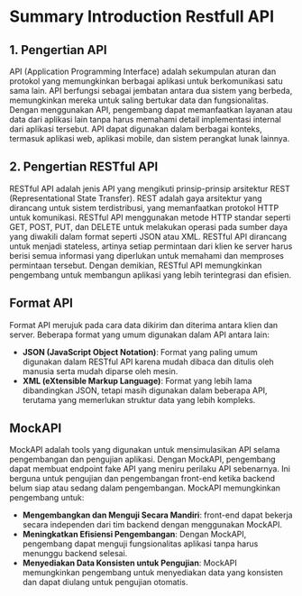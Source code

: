 # Summary Introduction Restfull API

## 1. Pengertian API

API (Application Programming Interface) adalah sekumpulan aturan dan protokol yang memungkinkan berbagai aplikasi untuk berkomunikasi satu sama lain. API berfungsi sebagai jembatan antara dua sistem yang berbeda, memungkinkan mereka untuk saling bertukar data dan fungsionalitas. Dengan menggunakan API, pengembang dapat memanfaatkan layanan atau data dari aplikasi lain tanpa harus memahami detail implementasi internal dari aplikasi tersebut. API dapat digunakan dalam berbagai konteks, termasuk aplikasi web, aplikasi mobile, dan sistem perangkat lunak lainnya.

## 2. Pengertian RESTful API

RESTful API adalah jenis API yang mengikuti prinsip-prinsip arsitektur REST (Representational State Transfer). REST adalah gaya arsitektur yang dirancang untuk sistem terdistribusi, yang memanfaatkan protokol HTTP untuk komunikasi. RESTful API menggunakan metode HTTP standar seperti GET, POST, PUT, dan DELETE untuk melakukan operasi pada sumber daya yang diwakili dalam format seperti JSON atau XML. RESTful API dirancang untuk menjadi stateless, artinya setiap permintaan dari klien ke server harus berisi semua informasi yang diperlukan untuk memahami dan memproses permintaan tersebut. Dengan demikian, RESTful API memungkinkan pengembang untuk membangun aplikasi yang lebih terintegrasi dan efisien.

## Format API

Format API merujuk pada cara data dikirim dan diterima antara klien dan server. Beberapa format yang umum digunakan dalam API antara lain:

- **JSON (JavaScript Object Notation)**: Format yang paling umum digunakan dalam RESTful API karena mudah dibaca dan ditulis oleh manusia serta mudah diparse oleh mesin.
- **XML (eXtensible Markup Language)**: Format yang lebih lama dibandingkan JSON, tetapi masih digunakan dalam beberapa API, terutama yang memerlukan struktur data yang lebih kompleks.

## MockAPI

MockAPI adalah tools yang digunakan untuk mensimulasikan API selama pengembangan dan pengujian aplikasi. Dengan MockAPI, pengembang dapat membuat endpoint fake API yang meniru perilaku API sebenarnya. Ini berguna untuk pengujian dan pengembangan front-end ketika backend belum siap atau sedang dalam pengembangan. MockAPI memungkinkan pengembang untuk:

- **Mengembangkan dan Menguji Secara Mandiri**: front-end dapat bekerja secara independen dari tim backend dengan menggunakan MockAPI.
- **Meningkatkan Efisiensi Pengembangan**: Dengan MockAPI, pengembang dapat menguji fungsionalitas aplikasi tanpa harus menunggu backend selesai.
- **Menyediakan Data Konsisten untuk Pengujian**: MockAPI memungkinkan pengembang untuk menyediakan data yang konsisten dan dapat diulang untuk pengujian otomatis.

